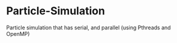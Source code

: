 # Particle-Simulation
Particle simulation that has serial, and parallel (using Pthreads and OpenMP)
